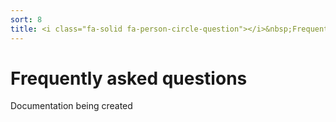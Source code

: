 ```yaml
---
sort: 8
title: <i class="fa-solid fa-person-circle-question"></i>&nbsp;Frequently asked questions (FAQ)
---
```


# Frequently asked questions

Documentation being created
